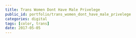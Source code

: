 ```yaml
---
title: Trans Women Dont Have Male Privelege
public_id: portfolio/trans_women_dont_have_male_privelege
categories: digital
tags: [color, trans]
date: 2017-05-05
---
```

